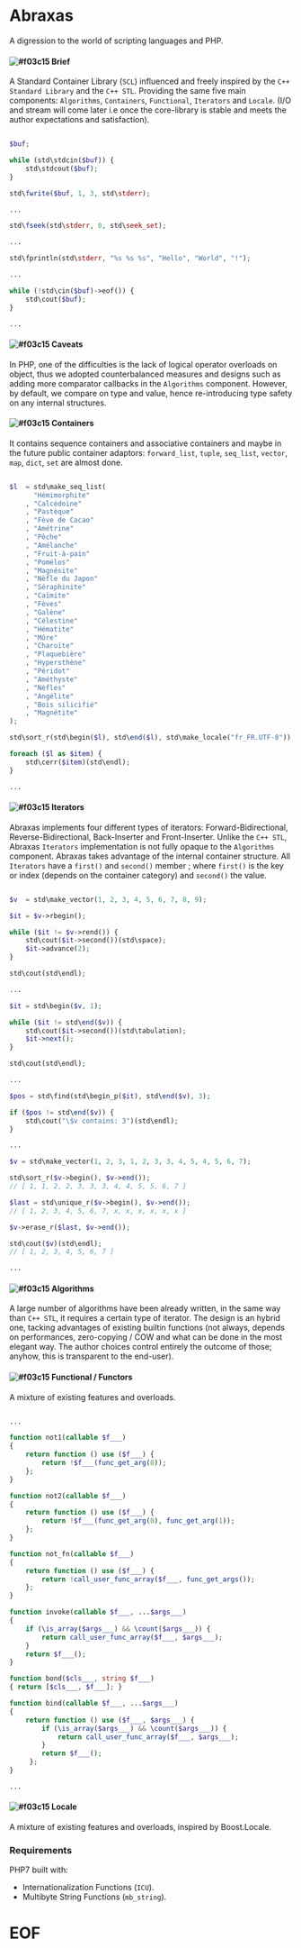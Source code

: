 # Abraxas
A digression to the world of scripting languages and PHP.

#### ![#f03c15](http://placehold.it/8/f03c15/000000?text=+) Brief
A Standard Container Library (`SCL`) influenced and freely inspired by the `C++ Standard Library` 
and the `C++ STL`. Providing the same five main components: `Algorithms`, `Containers`, `Functional`, `Iterators` and `Locale`.
(I/O and stream will come later i.e once the core-library is stable and meets the author expectations and satisfaction).

```php

$buf;

while (std\stdcin($buf)) {
	std\stdcout($buf);
}

std\fwrite($buf, 1, 3, std\stderr);

...

std\fseek(std\stderr, 0, std\seek_set);

...

std\fprintln(std\stderr, "%s %s %s", "Hello", "World", "!");

...

while (!std\cin($buf)->eof()) {
	std\cout($buf);
}

...
```

#### ![#f03c15](http://placehold.it/8/f03c15/000000?text=+) Caveats
In PHP, one of the difficulties is the lack of logical operator overloads on object, thus we adopted counterbalanced 
measures and designs such as adding more comparator callbacks in the `Algorithms` component. However, by default, we compare 
on type and value, hence re-introducing type safety on any internal structures.

#### ![#f03c15](http://placehold.it/8/f03c15/000000?text=+) Containers
It contains sequence containers and associative containers and maybe in the future public 
container adaptors: `forward_list`, `tuple`, `seq_list`, `vector`, `map`, `dict`, `set` are almost done.

```php

$l  = std\make_seq_list(
	  "Hémimorphite"
	, "Calcédoine"
	, "Pastèque"
	, "Fève de Cacao"
	, "Amétrine"
	, "Pêche"
	, "Amélanche"
	, "Fruit-à-pain"
	, "Pomélos"
	, "Magnésite"
	, "Nèfle du Japon"
	, "Séraphinite"
	, "Caïmite"
	, "Fèves"
	, "Galène"
	, "Célestine"
	, "Hématite"
	, "Mûre"
	, "Charoïte"
	, "Plaquebière"
	, "Hypersthène"
	, "Péridot"
	, "Améthyste"
	, "Nèfles"
	, "Angélite"
	, "Bois silicifié"
	, "Magnétite"
);

std\sort_r(std\begin($l), std\end($l), std\make_locale("fr_FR.UTF-8"));

foreach ($l as $item) {
	std\cerr($item)(std\endl);
}

...

```

#### ![#f03c15](http://placehold.it/8/f03c15/000000?text=+) Iterators
Abraxas implements four different types of iterators:
Forward-Bidirectional, Reverse-Bidirectional, Back-Inserter and Front-Inserter.
Unlike the `C++ STL`, Abraxas `Iterators` implementation is not fully opaque to the `Algorithms` component.
Abraxas takes advantage of the internal container structure. All `Iterators` have a `first()` and `second()` member ; 
where `first()` is the key or index (depends on the container category) and `second()` the value.

```php

$v  = std\make_vector(1, 2, 3, 4, 5, 6, 7, 8, 9);

$it = $v->rbegin();

while ($it != $v->rend()) {
	std\cout($it->second())(std\space);
	$it->advance(2);
}

std\cout(std\endl);

...

$it = std\begin($v, 1);

while ($it != std\end($v)) {
	std\cout($it->second())(std\tabulation);
	$it->next();
}

std\cout(std\endl);

...

$pos = std\find(std\begin_p($it), std\end($v), 3);

if ($pos != std\end($v)) {
	std\cout("\$v contains: 3")(std\endl);
}

...

$v = std\make_vector(1, 2, 3, 1, 2, 3, 3, 4, 5, 4, 5, 6, 7);

std\sort_r($v->begin(), $v->end());
// [ 1, 1, 2, 2, 3, 3, 3, 4, 4, 5, 5, 6, 7 ]

$last = std\unique_r($v->begin(), $v->end());
// [ 1, 2, 3, 4, 5, 6, 7, x, x, x, x, x, x ]

$v->erase_r($last, $v->end());

std\cout($v)(std\endl);
// [ 1, 2, 3, 4, 5, 6, 7 ]

...

```

#### ![#f03c15](http://placehold.it/8/f03c15/000000?text=+) Algorithms
A large number of algorithms have been already written, in the same way than `C++ STL`, it requires
a certain type of iterator. The design is an hybrid one, tacking advantages of 
existing builtin functions (not always, depends on performances, zero-copying / COW and what can 
be done in the most elegant way. The author choices control entirely the outcome of those; anyhow, 
this is transparent to the end-user).

#### ![#f03c15](http://placehold.it/8/f03c15/000000?text=+) Functional / Functors
A mixture of existing features and overloads.
```php

...

function not1(callable $f___)
{
	return function () use ($f___) {
		return !$f___(func_get_arg(0));
	};
}

function not2(callable $f___)
{
	return function () use ($f___) {
		return !$f___(func_get_arg(0), func_get_arg(1));
	};
}

function not_fn(callable $f___)
{
	return function () use ($f___) {
		return !call_user_func_array($f___, func_get_args());
	};
}

function invoke(callable $f___, ...$args___)
{
	if (\is_array($args___) && \count($args___)) {
		return call_user_func_array($f___, $args___);
	}
	return $f___();
}

function bond($cls___, string $f___)
{ return [$cls___, $f___]; }

function bind(callable $f___, ...$args___)
{
	return function () use ($f___, $args___) {
		if (\is_array($args___) && \count($args___)) {
			return call_user_func_array($f___, $args___);
		}
		return $f___();
	 };
}

...

```

#### ![#f03c15](http://placehold.it/8/f03c15/000000?text=+) Locale
A mixture of existing features and overloads, inspired by Boost.Locale.

### Requirements
PHP7 built with:
- Internationalization Functions (`ICU`).
- Multibyte String Functions (`mb_string`).

# EOF